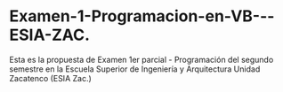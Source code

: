 # Examen-1-Programacion-en-VB---ESIA-ZAC.
Esta es la propuesta de Examen 1er parcial - Programación del segundo semestre en la Escuela Superior de Ingeniería y Arquitectura  Unidad Zacatenco (ESIA Zac.)
